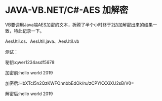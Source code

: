 # JAVA-VB.NET/C#-AES 加解密
VB要调用Java端AES加密的文本，折腾了半个小时终于2边加解密出来的结果一致，特此记录一下。

AesUtil.cs、AesUtil.java、AesUtil.vb

测试：

秘钥:qwer1234asdf5678

加密前:hello world 2019

加密后:HbXTcI5n2QzKWFOnnbbEdOk/ru/zCPYKXXiXU2sB/V0=

解密后:hello world 2019
